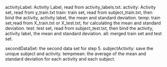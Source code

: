 activityLabel: Activity Label, read from activity_labels.txt.
activity: Activity set, read from y_train.txt
train: train set, read from subject_train.txt, then bind the activity, activity label, the mean and standard deviation.
temp: train set,read from X_train.txt or X_test.txt, for calculating the mean and standard deviation.
test: test set, read from subject_test.txt, then bind the activity, activity label, the mean and standard deviation.
all: merged train set and test set.

secondDataSet: the second data set for step 5.
subjectActivity: save the unique subject and activity.
tempmean: the average of the mean and standard deviation for each activity and each subject.
